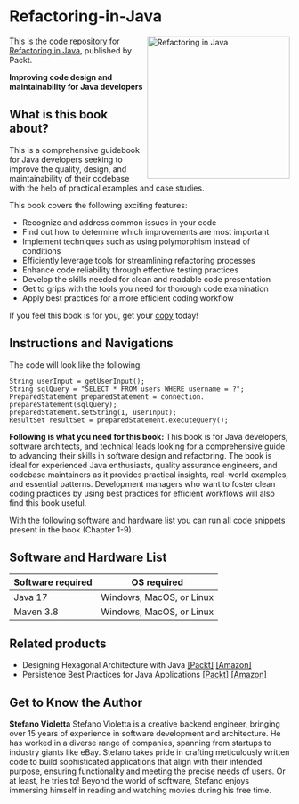 # Refactoring-in-Java

<a href="https://www.packtpub.com/product/refactoring-in-java/9781805126638"> <img src="https://content.packt.com/B20912/cover_image_small.jpg" alt="Refactoring in Java" itemprop="url" height="256px" align="right">

This is the code repository for [Refactoring in Java](https://www.packtpub.com/product/refactoring-in-java/9781805126638), published by Packt.

**Improving code design and maintainability for Java developers**

## What is this book about?
This is a comprehensive guidebook for Java developers seeking to improve the quality, design, and maintainability of their codebase with the help of practical examples and case studies.

This book covers the following exciting features:
* Recognize and address common issues in your code
* Find out how to determine which improvements are most important
* Implement techniques such as using polymorphism instead of conditions
* Efficiently leverage tools for streamlining refactoring processes
* Enhance code reliability through effective testing practices
* Develop the skills needed for clean and readable code presentation
* Get to grips with the tools you need for thorough code examination
* Apply best practices for a more efficient coding workflow

If you feel this book is for you, get your [copy](https://amzn.eu/d/g2oaim3) today!

## Instructions and Navigations

The code will look like the following:

```
String userInput = getUserInput();
String sqlQuery = "SELECT * FROM users WHERE username = ?";
PreparedStatement preparedStatement = connection.
prepareStatement(sqlQuery);
preparedStatement.setString(1, userInput);
ResultSet resultSet = preparedStatement.executeQuery();
```

**Following is what you need for this book:**
This book is for Java developers, software architects, and technical leads looking for a comprehensive guide to advancing their skills in software design and refactoring. The book is ideal for experienced Java enthusiasts, quality assurance engineers, and codebase maintainers as it provides practical insights, real-world examples, and essential patterns. Development managers who want to foster clean coding practices by using best practices for efficient workflows will also find this book useful.

With the following software and hardware list you can run all code snippets present in the book (Chapter 1-9).

## Software and Hardware List
| Software required | OS required |
| ------------------------------------ | ----------------------------------- |
| Java 17 | Windows, MacOS, or Linux |
| Maven 3.8 | Windows, MacOS, or Linux |

## Related products
* Designing Hexagonal Architecture with Java [[Packt]](https://www.packtpub.com/product/designing-hexagonal-architecture-with-java-second-edition/9781837635115)   [[Amazon]](https://amzn.eu/d/3rkxz72)
* Persistence Best Practices for Java Applications [[Packt]](https://www.packtpub.com/product/persistence-best-practices-for-java-applications/9781837631278) [[Amazon]](https://amzn.eu/d/f6oPFB9)

## Get to Know the Author
**Stefano Violetta**
Stefano Violetta is a creative backend engineer, bringing over 15 years of experience in software development and architecture. He has worked in a diverse range of companies, spanning from startups to industry giants like eBay. Stefano takes pride in crafting meticulously written code to build sophisticated applications that align with their intended purpose, ensuring functionality and meeting the precise needs of users. Or at least, he tries to! Beyond the world of software, Stefano enjoys immersing himself in reading and watching movies during his free time.









